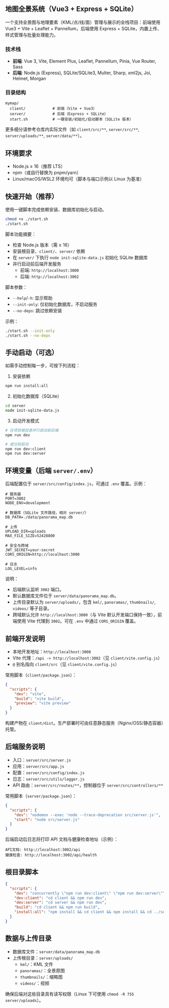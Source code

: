 ## 地图全景系统（Vue3 + Express + SQLite）

一个支持全景图与地理要素（KML/点/线/面）管理与展示的全栈项目：前端使用 Vue3 + Vite + Leaflet + Pannellum，后端使用 Express + SQLite，内置上传、样式管理与批量处理能力。

### 技术栈
- **前端**: Vue 3, Vite, Element Plus, Leaflet, Pannellum, Pinia, Vue Router, Sass
- **后端**: Node.js (Express), SQLite/SQLite3, Multer, Sharp, xml2js, Joi, Helmet, Morgan

### 目录结构
```text
mymap/
  client/            # 前端（Vite + Vue3）
  server/            # 后端（Express + SQLite）
  start.sh           # 一键安装/初始化/启动脚本（SQLite 版本）
```

更多细分请参考仓库内实际文件（如 `client/src/**`, `server/src/**`, `server/uploads/**`, `server/data/**`）。

## 环境要求
- Node.js ≥ 16（推荐 LTS）
- npm（或自行替换为 pnpm/yarn）
- Linux/macOS/WSL2 环境均可（脚本与端口示例以 Linux 为基准）

## 快速开始（推荐）
使用一键脚本完成依赖安装、数据库初始化与启动。

```bash
chmod +x ./start.sh
./start.sh
```

脚本功能摘要：
- 检查 Node.js 版本（需 ≥ 16）
- 安装根目录、`client/`、`server/` 依赖
- 在 `server/` 下执行 `node init-sqlite-data.js` 初始化 SQLite 数据库
- 并行启动前后端开发服务
  - 前端: `http://localhost:3000`
  - 后端: `http://localhost:3002`

脚本参数：
- `--help`/`-h`: 显示帮助
- `--init-only`: 仅初始化数据库，不启动服务
- `--no-deps`: 跳过依赖安装

示例：
```bash
./start.sh --init-only
./start.sh --no-deps
```

## 手动启动（可选）
如需手动控制每一步，可按下列流程：

1) 安装依赖
```bash
npm run install:all

```

2) 初始化数据库（SQLite）
```bash
cd server
node init-sqlite-data.js
```

3) 启动开发模式
```bash
# 在项目根目录并行启动前后端
npm run dev

# 或分别启动
npm run dev:client   
npm run dev:server   
```

## 环境变量（后端 `server/.env`）
后端配置位于 `server/src/config/index.js`，可通过 `.env` 覆盖。示例：

```env
# 服务器
PORT=3002
NODE_ENV=development

# 数据库（SQLite 文件路径，相对 server/）
DB_PATH=./data/panorama_map.db

# 上传
UPLOAD_DIR=uploads
MAX_FILE_SIZE=52428800

# 安全与跨域
JWT_SECRET=your-secret
CORS_ORIGIN=http://localhost:3000

# 日志
LOG_LEVEL=info
```

说明：
- 后端默认监听 `3002` 端口。
- 默认数据库文件位于 `server/data/panorama_map.db`。
- 上传目录默认为 `server/uploads/`，包含 `kml/`, `panoramas/`, `thumbnails/`, `videos/` 等子目录。
 - 跨域默认允许 `http://localhost:3000`（与 Vite 默认开发端口保持一致），前端使用 Vite 代理到 `3002`。可在 `.env` 中通过 `CORS_ORIGIN` 覆盖。

## 前端开发说明
- 本地开发地址：`http://localhost:3000`
- Vite 代理：`/api -> http://localhost:3002`（见 `client/vite.config.js`）
- `@` 别名指向 `client/src`（见 `client/vite.config.js`）

常用脚本（`client/package.json`）：
```json
{
  "scripts": {
    "dev": "vite",
    "build": "vite build",
    "preview": "vite preview"
  }
}
```

构建产物在 `client/dist`。生产部署时可由任意静态服务（Nginx/OSS/静态容器）托管。

## 后端服务说明
- 入口：`server/src/server.js`
- 应用：`server/src/app.js`
- 配置：`server/src/config/index.js`
- 日志：`server/src/utils/logger.js`
- API 路由：`server/src/routes/**`，控制器位于 `server/src/controllers/**`

常用脚本（`server/package.json`）：
```json
{
  "scripts": {
    "dev": "nodemon --exec 'node --trace-deprecation src/server.js'",
    "start": "node src/server.js"
  }
}
```

后端启动后日志将打印 API 文档与健康检查地址（示例）：
```
API文档: http://localhost:3002/api
健康检查: http://localhost:3002/api/health
```

## 根目录脚本
```json
{
  "scripts": {
    "dev": "concurrently \"npm run dev:client\" \"npm run dev:server\"",
    "dev:client": "cd client && npm run dev",
    "dev:server": "cd server && npm run dev",
    "build": "cd client && npm run build",
    "install:all": "npm install && cd client && npm install && cd ../server && npm install"
  }
}
```

## 数据与上传目录
- 数据库文件：`server/data/panorama_map.db`
- 上传根目录：`server/uploads/`
  - `kml/`：KML 文件
  - `panoramas/`：全景原图
  - `thumbnails/`：缩略图
  - `videos/`：视频

确保后端对这些目录具有读写权限（Linux 下可使用 `chmod -R 755 server/uploads`）。




